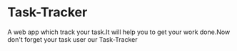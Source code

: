 # Task-Tracker
A web app which track your task.It will help you to get your work done.Now don't forget your task user our Task-Tracker
